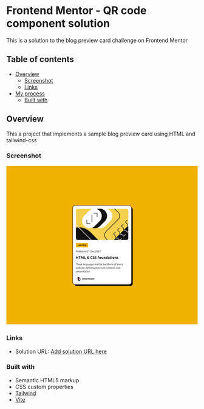 # Frontend Mentor - QR code component solution

This is a solution to the blog preview card challenge on Frontend Mentor

## Table of contents

- [Overview](#overview)
  - [Screenshot](#screenshot)
  - [Links](#links)
- [My process](#my-process)
  - [Built with](#built-with)

## Overview

This a project that implements a sample blog preview card using HTML and tailwind-css

### Screenshot

![](screenshot.png)

### Links

- Solution URL: [Add solution URL here](https://github.com/JVarney03/webdev-blog-preview-card)

### Built with

- Semantic HTML5 markup
- CSS custom properties
- [Tailwind](https://tailwindcss.com)
- [Vite](https://vite.dev)

